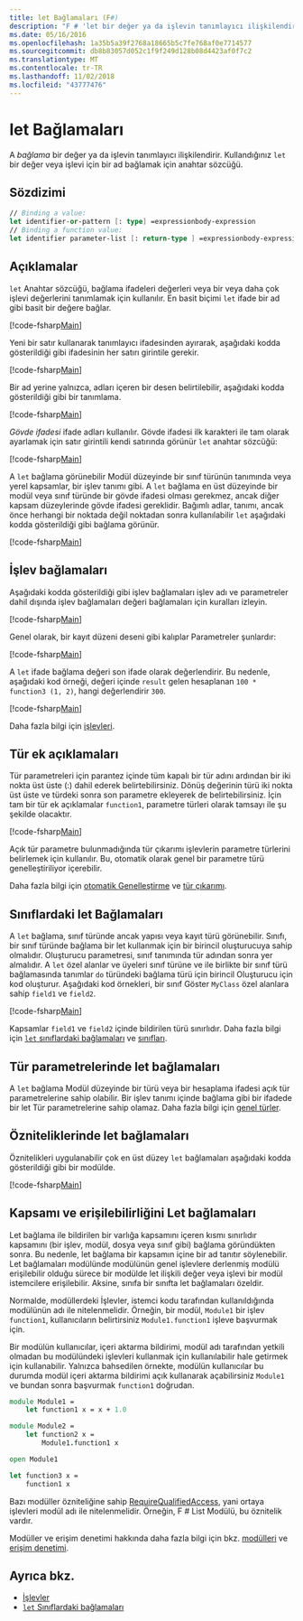 ```yaml
---
title: let Bağlamaları (F#)
description: "F # 'let bir değer ya da işlevin tanımlayıcı ilişkilendiren bir bağlama' kullanmayı öğrenin."
ms.date: 05/16/2016
ms.openlocfilehash: 1a35b5a39f2768a18665b5c7fe768af0e7714577
ms.sourcegitcommit: db8b83057d052c1f9f249d128b08d4423af0f7c2
ms.translationtype: MT
ms.contentlocale: tr-TR
ms.lasthandoff: 11/02/2018
ms.locfileid: "43777476"
---
```

# <a name="let-bindings"></a>let Bağlamaları

A *bağlama* bir değer ya da işlevin tanımlayıcı ilişkilendirir. Kullandığınız `let` bir değer veya işlevi için bir ad bağlamak için anahtar sözcüğü.

## <a name="syntax"></a>Sözdizimi

```fsharp
// Binding a value:
let identifier-or-pattern [: type] =expressionbody-expression
// Binding a function value:
let identifier parameter-list [: return-type ] =expressionbody-expression
```

## <a name="remarks"></a>Açıklamalar

`let` Anahtar sözcüğü, bağlama ifadeleri değerleri veya bir veya daha çok işlevi değerlerini tanımlamak için kullanılır. En basit biçimi `let` ifade bir ad gibi basit bir değere bağlar.

[!code-fsharp[Main](../../../../samples/snippets/fsharp/lang-ref-1/snippet1101.fs)]

Yeni bir satır kullanarak tanımlayıcı ifadesinden ayırarak, aşağıdaki kodda gösterildiği gibi ifadesinin her satırı girintile gerekir.

[!code-fsharp[Main](../../../../samples/snippets/fsharp/lang-ref-1/snippet1102.fs)]

Bir ad yerine yalnızca, adları içeren bir desen belirtilebilir, aşağıdaki kodda gösterildiği gibi bir tanımlama.

[!code-fsharp[Main](../../../../samples/snippets/fsharp/lang-ref-1/snippet1103.fs)]

*Gövde ifadesi* ifade adları kullanılır. Gövde ifadesi ilk karakteri ile tam olarak ayarlamak için satır girintili kendi satırında görünür `let` anahtar sözcüğü:

[!code-fsharp[Main](../../../../samples/snippets/fsharp/lang-ref-1/snippet1104.fs)]

A `let` bağlama görünebilir Modül düzeyinde bir sınıf türünün tanımında veya yerel kapsamlar, bir işlev tanımı gibi. A `let` bağlama en üst düzeyinde bir modül veya sınıf türünde bir gövde ifadesi olması gerekmez, ancak diğer kapsam düzeylerinde gövde ifadesi gereklidir. Bağımlı adlar, tanımı, ancak önce herhangi bir noktada değil noktadan sonra kullanılabilir `let` aşağıdaki kodda gösterildiği gibi bağlama görünür.

[!code-fsharp[Main](../../../../samples/snippets/fsharp/lang-ref-1/snippet1105.fs)]

## <a name="function-bindings"></a>İşlev bağlamaları

Aşağıdaki kodda gösterildiği gibi işlev bağlamaları işlev adı ve parametreler dahil dışında işlev bağlamaları değeri bağlamaları için kuralları izleyin.

[!code-fsharp[Main](../../../../samples/snippets/fsharp/lang-ref-1/snippet1106.fs)]

Genel olarak, bir kayıt düzeni deseni gibi kalıplar Parametreler şunlardır:

[!code-fsharp[Main](../../../../samples/snippets/fsharp/lang-ref-1/snippet1107.fs)]

A `let` ifade bağlama değeri son ifade olarak değerlendirir. Bu nedenle, aşağıdaki kod örneği, değeri içinde `result` gelen hesaplanan `100 * function3 (1, 2)`, hangi değerlendirir `300`.

[!code-fsharp[Main](../../../../samples/snippets/fsharp/lang-ref-1/snippet1109.fs)]

Daha fazla bilgi için [işlevleri](index.md).

## <a name="type-annotations"></a>Tür ek açıklamaları

Tür parametreleri için parantez içinde tüm kapalı bir tür adını ardından bir iki nokta üst üste (:) dahil ederek belirtebilirsiniz. Dönüş değerinin türü iki nokta üst üste ve türdeki sonra son parametre ekleyerek de belirtebilirsiniz. İçin tam bir tür ek açıklamalar `function1`, parametre türleri olarak tamsayı ile şu şekilde olacaktır.

[!code-fsharp[Main](../../../../samples/snippets/fsharp/lang-ref-1/snippet1108.fs)]

Açık tür parametre bulunmadığında tür çıkarımı işlevlerin parametre türlerini belirlemek için kullanılır. Bu, otomatik olarak genel bir parametre türü genelleştiriliyor içerebilir.

Daha fazla bilgi için [otomatik Genelleştirme](../generics/automatic-generalization.md) ve [tür çıkarımı](../type-inference.md).

## <a name="let-bindings-in-classes"></a>Sınıflardaki let Bağlamaları

A `let` bağlama, sınıf türünde ancak yapısı veya kayıt türü görünebilir. Sınıfı, bir sınıf türünde bağlama bir let kullanmak için bir birincil oluşturucuya sahip olmalıdır. Oluşturucu parametresi, sınıf tanımında tür adından sonra yer almalıdır. A `let` özel alanlar ve üyeleri sınıf türüne ve ile birlikte bir sınıf türü bağlamasında tanımlar `do` türündeki bağlama türü için birincil Oluşturucu için kod oluşturur. Aşağıdaki kod örnekleri, bir sınıf Göster `MyClass` özel alanlara sahip `field1` ve `field2`.

[!code-fsharp[Main](../../../../samples/snippets/fsharp/lang-ref-1/snippet1110.fs)]

Kapsamlar `field1` ve `field2` içinde bildirilen türü sınırlıdır. Daha fazla bilgi için [ `let` sınıflardaki bağlamaları](../members/let-bindings-in-classes.md) ve [sınıfları](../classes.md).

## <a name="type-parameters-in-let-bindings"></a>Tür parametrelerinde let bağlamaları

A `let` bağlama Modül düzeyinde bir türü veya bir hesaplama ifadesi açık tür parametrelerine sahip olabilir. Bir işlev tanımı içinde bağlama gibi bir ifadede bir let Tür parametrelerine sahip olamaz. Daha fazla bilgi için [genel türler](../generics/index.md).

## <a name="attributes-on-let-bindings"></a>Özniteliklerinde let bağlamaları

Öznitelikleri uygulanabilir çok en üst düzey `let` bağlamaları aşağıdaki kodda gösterildiği gibi bir modülde.

[!code-fsharp[Main](../../../../samples/snippets/fsharp/lang-ref-1/snippet1111.fs)]

## <a name="scope-and-accessibility-of-let-bindings"></a>Kapsamı ve erişilebilirliğini Let bağlamaları

Let bağlama ile bildirilen bir varlığa kapsamını içeren kısmı sınırlıdır kapsamını (bir işlev, modül, dosya veya sınıf gibi) bağlama göründükten sonra. Bu nedenle, let bağlama bir kapsamın içine bir ad tanıtır söylenebilir. Let bağlamaları modülünde modülünün genel işlevlere derlenmiş modülü erişilebilir olduğu sürece bir modülde let ilişkili değer veya işlevi bir modül istemcilere erişilebilir. Aksine, sınıfa bir sınıfta let bağlamaları özeldir.

Normalde, modüllerdeki İşlevler, istemci kodu tarafından kullanıldığında modülünün adı ile nitelenmelidir. Örneğin, bir modül, `Module1` bir işlev `function1`, kullanıcıların belirtirsiniz `Module1.function1` işleve başvurmak için.

Bir modülün kullanıcılar, içeri aktarma bildirimi, modül adı tarafından yetkili olmadan bu modülündeki işlevleri kullanmak için kullanılabilir hale getirmek için kullanabilir. Yalnızca bahsedilen örnekte, modülün kullanıcılar bu durumda modül içeri aktarma bildirimi açık kullanarak açabilirsiniz `Module1` ve bundan sonra başvurmak `function1` doğrudan.

```fsharp
module Module1 =
    let function1 x = x + 1.0

module Module2 =
    let function2 x =
        Module1.function1 x

open Module1

let function3 x =
    function1 x
```

Bazı modüller özniteliğine sahip [RequireQualifiedAccess](https://msdn.microsoft.com/library/8b9b6ade-0471-4413-ac5d-638cd0de5f15), yani ortaya işlevleri modül adı ile nitelenmelidir. Örneğin, F # List Modülü, bu öznitelik vardır.

Modüller ve erişim denetimi hakkında daha fazla bilgi için bkz. [modülleri](../modules.md) ve [erişim denetimi](../access-control.md).

## <a name="see-also"></a>Ayrıca bkz.

- [İşlevler](index.md)
- [`let` Sınıflardaki bağlamaları](../members/let-bindings-in-classes.md)
